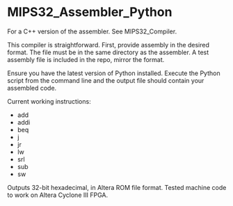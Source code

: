 # MIPS32_Assembler_Python

For a C++ version of the assembler. See MIPS32_Compiler.

This compiler is straightforward.
First, provide assembly in the desired format. The file must be in the same directory as the assembler. 
A test assembly file is included in the repo, mirror the format. 

Ensure you have the latest version of Python installed. Execute the Python script from the command line and the output file
should contain your assembled code.

Current working instructions:
- add
- addi
- beq
- j
- jr
- lw
- srl
- sub
- sw

Outputs 32-bit hexadecimal, in Altera ROM file format. Tested machine code to work on Altera Cyclone III FPGA. 
